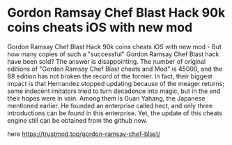 # Gordon Ramsay Chef Blast Hack 90k coins cheats iOS with new mod

Gordon Ramsay Chef Blast Hack 90k coins cheats iOS with new mod - But how many copies of such a "successful" Gordon Ramsay Chef Blast hack have been sold? The answer is disappointing. The number of original editions of "Gordon Ramsay Chef Blast cheats and Mod" is 45000, and the 88 edition has not broken the record of the former. In fact, their biggest impact is that Hernandez stopped updating because of the meager returns; some indecent imitators tried to turn decadence into magic, but in the end their hopes were in vain. Among them is Guan Yahang, the Japanese mentioned earlier. He founded an enterprise called hect, and only three introductions can be found in this enterprise. Yet, the update of this cheats engine still can be obtained from the github now.

here https://trustmod.top/gordon-ramsay-chef-blast/

